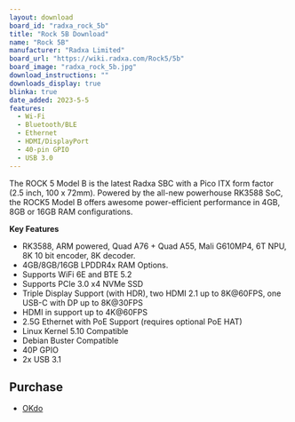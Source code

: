 ```yaml
---
layout: download
board_id: "radxa_rock_5b"
title: "Rock 5B Download"
name: "Rock 5B"
manufacturer: "Radxa Limited"
board_url: "https://wiki.radxa.com/Rock5/5b"
board_image: "radxa_rock_5b.jpg"
download_instructions: ""
downloads_display: true
blinka: true
date_added: 2023-5-5
features:
  - Wi-Fi
  - Bluetooth/BLE
  - Ethernet
  - HDMI/DisplayPort
  - 40-pin GPIO
  - USB 3.0
---
```


The ROCK 5 Model B is the latest Radxa SBC with a Pico ITX form factor (2.5 inch, 100 x 72mm). Powered by the all-new powerhouse RK3588 SoC, the ROCK5 Model B offers awesome power-efficient performance in 4GB, 8GB or 16GB RAM configurations.

**Key Features**
- RK3588, ARM powered, Quad A76 + Quad A55, Mali G610MP4, 6T NPU, 8K 10 bit encoder, 8K decoder.
- 4GB/8GB/16GB LPDDR4x RAM Options.
- Supports WiFi 6E and BTE 5.2
- Supports PCle 3.0 x4 NVMe SSD
- Triple Display Support (with HDR), two HDMI 2.1 up to 8K@60FPS, one USB-C with DP up to 8K@30FPS
- HDMI in support up to 4K@60FPS
- 2.5G Ethernet with PoE Support (requires optional PoE HAT)
- Linux Kernel 5.10 Compatible
- Debian Buster Compatible
- 40P GPIO
- 2x USB 3.1

## Purchase

* [OKdo](https://www.okdo.com/us/p/okdo-rock-5-model-b-8gb-single-board-computer-rockchip-rk3588-arm-cortex-a76-cortex-a55/)